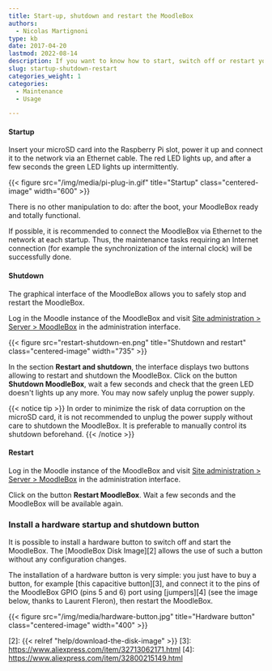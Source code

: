 ```yaml
---
title: Start-up, shutdown and restart the MoodleBox
authors:
  - Nicolas Martignoni
type: kb
date: 2017-04-20
lastmod: 2022-08-14
description: If you want to know how to start, switch off or restart your MoodleBox correctly, here is the desired information
slug: startup-shutdown-restart
categories_weight: 1
categories:
  - Maintenance
  - Usage

---
```

#### Startup

Insert your microSD card into the Raspberry Pi slot, power it up and connect it to the network via an Ethernet cable. The red LED lights up, and after a few seconds the green LED lights up intermittently.

{{< figure src="/img/media/pi-plug-in.gif" title="Startup" class="centered-image" width="600" >}}

There is no other manipulation to do: after the boot, your MoodleBox ready and totally functional.

If possible, it is recommended to connect the MoodleBox via Ethernet to the network at each startup. Thus, the maintenance tasks requiring an Internet connection (for example the synchronization of the internal clock) will be successfully done.

#### Shutdown

The graphical interface of the MoodleBox allows you to safely stop and restart the MoodleBox.

Log in the Moodle instance of the MoodleBox and visit [Site administration > Server > MoodleBox][1] in the administration interface.

{{< figure src="restart-shutdown-en.png" title="Shutdown and restart" class="centered-image" width="735" >}}

In the section __Restart and shutdown__, the interface displays two buttons allowing to restart and shutdown the MoodleBox. Click on the button __Shutdown MoodleBox__, wait a few seconds and check that the green LED doesn't lights up any more. You may now safely unplug the power supply.

{{< notice tip >}}
In order to minimize the risk of data corruption on the microSD card, it is not recommended to unplug the power supply without care to shutdown the MoodleBox. It is preferable to manually control its shutdown beforehand.
{{< /notice >}}

#### Restart

Log in the Moodle instance of the MoodleBox and visit [Site administration > Server > MoodleBox][1] in the administration interface.

Click on the button __Restart MoodleBox__. Wait a few seconds and the MoodleBox will be available again.

### Install a hardware startup and shutdown button

It is possible to install a hardware button to switch off and start the MoodleBox. The [MoodleBox Disk Image][2] allows the use of such a button without any configuration changes.

The installation of a hardware button is very simple: you just have to buy a button, for example [this capacitive button][3], and connect it to the pins of the MoodleBox GPIO (pins 5 and 6) port using [jumpers][4] (see the image below, thanks to Laurent Fleron), then restart the MoodleBox.

{{< figure src="/img/media/hardware-button.jpg" title="Hardware button" class="centered-image" width="400" >}}

 [1]: http://moodlebox.home/admin/tool/moodlebox/index.php
 [2]: {{< relref "help/download-the-disk-image" >}}
 [3]: https://www.aliexpress.com/item/32713062171.html
 [4]: https://www.aliexpress.com/item/32800215149.html
